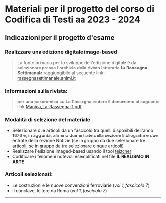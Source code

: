 # Materiali per il progetto del corso di Codifica di Testi aa 2023 - 2024
## Indicazioni per il progetto d'esame
### Realizzare una edizione digitale image-based

> La fonte primaria per lo sviluppo dell'edizione digitale è da selezionare 
presso l'archivio della rivista letteraria **La Rassegna Settimanale** raggiungibile al seguente link: [rassegnasettimanale.animi.it](https://rassegnasettimanale.animi.it/)

### Informazioni sulla rivista:
> per una panoramica su La Rassegna vedere il documento al seguente link [Manica_La-Rassegna-1.pdf](https://rassegnasettimanale.animi.it/wp-content/uploads/2019/03/Manica_La-Rassegna-1.pdf)

### Modalità di selezione del materiale
- Selezionare due articoli da un fascicolo tra quelli disponibili dell'anno 1878 e, in aggiunta, almeno due entrate della sezione Bibliografia e due entrate della sezione Notizie (se in gruppo da due selezionare tre articoli, se in gruppo da tre selezionare cinque articoli).
- Realizzare l'edizione imaged-based usando il tool [teizoner](http://teicat.huma-num.fr/zoner.php)
- Codificare i fenomeni notevoli esemplificati nel file **IL REALISMO IN ARTE** 

### Articoli selezionati:
- Le costruzioni e le nuove convenzioni ferroviarie (*vol 1, fascicolo 7*) 
- Il conclave, lettere da Roma (*vol 1, fascicolo 7*) 

______________
